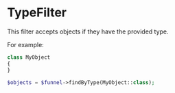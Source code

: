 # TypeFilter

This filter accepts objects if they have the provided type.

For example:

```php
class MyObject
{
}

$objects = $funnel->findByType(MyObject::class);
```
